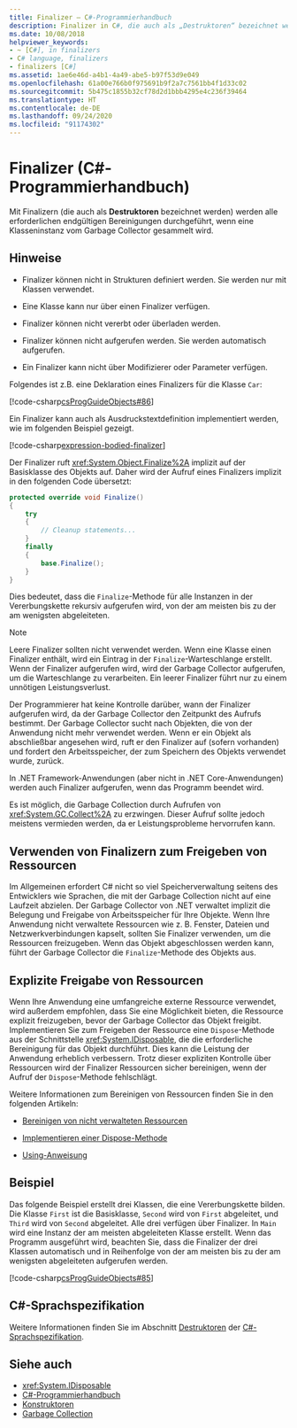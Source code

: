 ```yaml
---
title: Finalizer – C#-Programmierhandbuch
description: Finalizer in C#, die auch als „Destruktoren“ bezeichnet werden, führen alle erforderlichen endgültigen Bereinigungen durch, wenn eine Klasseninstanz vom Garbage Collector gesammelt wird.
ms.date: 10/08/2018
helpviewer_keywords:
- ~ [C#], in finalizers
- C# language, finalizers
- finalizers [C#]
ms.assetid: 1ae6e46d-a4b1-4a49-abe5-b97f53d9e049
ms.openlocfilehash: 61a00e766b0f975691b9f2a7c7561bb4f1d33c02
ms.sourcegitcommit: 5b475c1855b32cf78d2d1bbb4295e4c236f39464
ms.translationtype: HT
ms.contentlocale: de-DE
ms.lasthandoff: 09/24/2020
ms.locfileid: "91174302"
---
```

# <a name="finalizers-c-programming-guide"></a>Finalizer (C#-Programmierhandbuch)

Mit Finalizern (die auch als **Destruktoren** bezeichnet werden) werden alle erforderlichen endgültigen Bereinigungen durchgeführt, wenn eine Klasseninstanz vom Garbage Collector gesammelt wird.  
  
## <a name="remarks"></a>Hinweise  
  
- Finalizer können nicht in Strukturen definiert werden. Sie werden nur mit Klassen verwendet.  
  
- Eine Klasse kann nur über einen Finalizer verfügen.  
  
- Finalizer können nicht vererbt oder überladen werden.  
  
- Finalizer können nicht aufgerufen werden. Sie werden automatisch aufgerufen.  
  
- Ein Finalizer kann nicht über Modifizierer oder Parameter verfügen.  
  
 Folgendes ist z.B. eine Deklaration eines Finalizers für die Klasse `Car`:
  
 [!code-csharp[csProgGuideObjects#86](~/samples/snippets/csharp/VS_Snippets_VBCSharp/csProgGuideObjects/CS/Objects.cs#86)]  

Ein Finalizer kann auch als Ausdruckstextdefinition implementiert werden, wie im folgenden Beispiel gezeigt.

[!code-csharp[expression-bodied-finalizer](../../../../samples/snippets/csharp/programming-guide/classes-and-structs/expr-bodied-destructor.cs#1)]  
  
 Der Finalizer ruft <xref:System.Object.Finalize%2A> implizit auf der Basisklasse des Objekts auf. Daher wird der Aufruf eines Finalizers implizit in den folgenden Code übersetzt:  
  
```csharp  
protected override void Finalize()  
{  
    try  
    {  
        // Cleanup statements...  
    }  
    finally  
    {  
        base.Finalize();  
    }  
}  
```  
  
 Dies bedeutet, dass die `Finalize`-Methode für alle Instanzen in der Vererbungskette rekursiv aufgerufen wird, von der am meisten bis zu der am wenigsten abgeleiteten.  
  
> [!NOTE]
> Leere Finalizer sollten nicht verwendet werden. Wenn eine Klasse einen Finalizer enthält, wird ein Eintrag in der `Finalize`-Warteschlange erstellt. Wenn der Finalizer aufgerufen wird, wird der Garbage Collector aufgerufen, um die Warteschlange zu verarbeiten. Ein leerer Finalizer führt nur zu einem unnötigen Leistungsverlust.  
  
 Der Programmierer hat keine Kontrolle darüber, wann der Finalizer aufgerufen wird, da der Garbage Collector den Zeitpunkt des Aufrufs bestimmt. Der Garbage Collector sucht nach Objekten, die von der Anwendung nicht mehr verwendet werden. Wenn er ein Objekt als abschließbar angesehen wird, ruft er den Finalizer auf (sofern vorhanden) und fordert den Arbeitsspeicher, der zum Speichern des Objekts verwendet wurde, zurück.

 In .NET Framework-Anwendungen (aber nicht in .NET Core-Anwendungen) werden auch Finalizer aufgerufen, wenn das Programm beendet wird.
  
 Es ist möglich, die Garbage Collection durch Aufrufen von <xref:System.GC.Collect%2A> zu erzwingen. Dieser Aufruf sollte jedoch meistens vermieden werden, da er Leistungsprobleme hervorrufen kann.  
  
## <a name="using-finalizers-to-release-resources"></a>Verwenden von Finalizern zum Freigeben von Ressourcen  

 Im Allgemeinen erfordert C# nicht so viel Speicherverwaltung seitens des Entwicklers wie Sprachen, die mit der Garbage Collection nicht auf eine Laufzeit abzielen. Der Garbage Collector von .NET verwaltet implizit die Belegung und Freigabe von Arbeitsspeicher für Ihre Objekte. Wenn Ihre Anwendung nicht verwaltete Ressourcen wie z. B. Fenster, Dateien und Netzwerkverbindungen kapselt, sollten Sie Finalizer verwenden, um die Ressourcen freizugeben. Wenn das Objekt abgeschlossen werden kann, führt der Garbage Collector die `Finalize`-Methode des Objekts aus.
  
## <a name="explicit-release-of-resources"></a>Explizite Freigabe von Ressourcen  

 Wenn Ihre Anwendung eine umfangreiche externe Ressource verwendet, wird außerdem empfohlen, dass Sie eine Möglichkeit bieten, die Ressource explizit freizugeben, bevor der Garbage Collector das Objekt freigibt. Implementieren Sie zum Freigeben der Ressource eine `Dispose`-Methode aus der Schnittstelle <xref:System.IDisposable>, die die erforderliche Bereinigung für das Objekt durchführt. Dies kann die Leistung der Anwendung erheblich verbessern. Trotz dieser expliziten Kontrolle über Ressourcen wird der Finalizer Ressourcen sicher bereinigen, wenn der Aufruf der `Dispose`-Methode fehlschlägt.  
  
 Weitere Informationen zum Bereinigen von Ressourcen finden Sie in den folgenden Artikeln:  
  
- [Bereinigen von nicht verwalteten Ressourcen](../../../standard/garbage-collection/unmanaged.md)  
  
- [Implementieren einer Dispose-Methode](../../../standard/garbage-collection/implementing-dispose.md)  
  
- [Using-Anweisung](../../language-reference/keywords/using-statement.md)  
  
## <a name="example"></a>Beispiel  

 Das folgende Beispiel erstellt drei Klassen, die eine Vererbungskette bilden. Die Klasse `First` ist die Basisklasse, `Second` wird von `First` abgeleitet, und `Third` wird von `Second` abgeleitet. Alle drei verfügen über Finalizer. In `Main` wird eine Instanz der am meisten abgeleiteten Klasse erstellt. Wenn das Programm ausgeführt wird, beachten Sie, dass die Finalizer der drei Klassen automatisch und in Reihenfolge von der am meisten bis zu der am wenigsten abgeleiteten aufgerufen werden.  
  
 [!code-csharp[csProgGuideObjects#85](~/samples/snippets/csharp/VS_Snippets_VBCSharp/csProgGuideObjects/CS/Objects.cs#85)]  
  
## <a name="c-language-specification"></a>C#-Sprachspezifikation  

Weitere Informationen finden Sie im Abschnitt [Destruktoren](~/_csharplang/spec/classes.md#destructors) der [C#-Sprachspezifikation](/dotnet/csharp/language-reference/language-specification/introduction).
  
## <a name="see-also"></a>Siehe auch

- <xref:System.IDisposable>
- [C#-Programmierhandbuch](../index.md)
- [Konstruktoren](./constructors.md)
- [Garbage Collection](../../../standard/garbage-collection/index.md)
